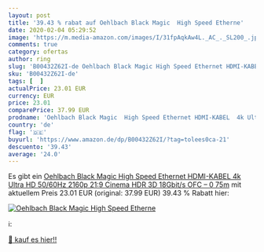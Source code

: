 ```yaml
---
layout: post
title: '39.43 % rabat auf Oehlbach Black Magic  High Speed Etherne'
date: 2020-02-04 05:29:52
image: 'https://m.media-amazon.com/images/I/31fpAqkAw4L._AC_._SL200_.jpg'
comments: true
category: ofertas
author: ring
slug: 'B00432Z62I-de Oehlbach Black Magic High Speed Ethernet HDMI-KABEL 4k...'
sku: 'B00432Z62I-de'
tags: [  ]
actualPrice: 23.01 EUR
currency: EUR
price: 23.01
comparePrice: 37.99 EUR
prodname: 'Oehlbach Black Magic  High Speed Ethernet HDMI-KABEL  4k Ultra HD 50/60Hz  2160p  21:9 Cinema  HDR  3D  18Gbit/s  OFC – 0 75m'
country: 'de'
flag: '🇩🇪'
buyurl: 'https://www.amazon.de/dp/B00432Z62I/?tag=tolees0ca-21'
descuento: '39.43'
average: '24.0'
---
```


Es gibt ein [Oehlbach Black Magic  High Speed Ethernet HDMI-KABEL  4k Ultra HD 50/60Hz  2160p  21:9 Cinema  HDR  3D  18Gbit/s  OFC – 0 75m](https://www.amazon.de/dp/B00432Z62I/?tag=tolees0ca-21) mit aktuellem Preis 23.01 EUR (original: 37.99 EUR) 39.43 % Rabatt hier:

[![Oehlbach Black Magic  High Speed Etherne](https://m.media-amazon.com/images/I/31fpAqkAw4L._AC_._SL200_.jpg)](https://www.amazon.de/dp/B00432Z62I/?tag=tolees0ca-21)

ℹ️:


[🛒 kauf es hier!!](https://www.amazon.de/dp/B00432Z62I/?tag=tolees0ca-21)
